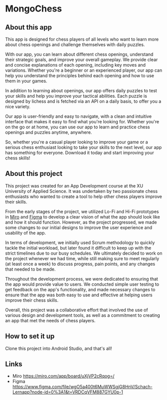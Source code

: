 # MongoChess
## About this app
This app is designed for chess players of all levels who want to learn more about chess openings and challenge themselves with daily puzzles.

With our app, you can learn about different chess openings, understand their strategic goals, and improve your overall gameplay. We provide clear and concise explanations of each opening, including key moves and variations. Whether you're a beginner or an experienced player, our app can help you understand the principles behind each opening and how to use them in your games.

In addition to learning about openings, our app offers daily puzzles to test your skills and help you improve your tactical abilities. Each puzzle is designed by lichess and is fetched via an API on a daily basis, to offer you a nice variety.

Our app is user-friendly and easy to navigate, with a clean and intuitive interface that makes it easy to find what you're looking for. Whether you're on the go or at home, you can use our app to learn and practice chess openings and puzzles anytime, anywhere.

So, whether you're a casual player looking to improve your game or a serious chess enthusiast looking to take your skills to the next level, our app has something for everyone. Download it today and start improving your chess skills!

## About this project
This project was created for an App Development course at the XU University of Applied Science. It was undertaken by two passionate chess enthusiasts who wanted to create a tool to help other chess players improve their skills.

From the early stages of the project, we utilized Lo-Fi and Hi-Fi prototypes in [Miro](https://miro.com/app/board/uXjVP2cRqog=/) and [Figma](https://www.figma.com/file/wgO5a400t6MuWWSgjG8HnV/Schach-Lernapp?node-id=0%3A1&t=VRDCqVFM887GYU0p-1) to develop a clear vision of what the app should look like and how it should function. However, as the project progressed, we made some changes to our initial designs to improve the user experience and usability of the app.

In terms of development, we initially used Scrum methodology to quickly tackle the initial workload, but later found it difficult to keep up with the strict timelines due to our busy schedules. We ultimately decided to work on the project whenever we had time, while still making sure to meet regularly (at least once a week) to discuss progress, pain points, and any changes that needed to be made.

Throughout the development process, we were dedicated to ensuring that the app would provide value to users. We conducted simple user testing to get feedback on the app's functionality, and made necessary changes to ensure that the app was both easy to use and effective at helping users improve their chess skills.

Overall, this project was a collaborative effort that involved the use of various design and development tools, as well as a commitment to creating an app that met the needs of chess players.

## How to set it up
Clone this project into Android Studio, and that's all!

## Links
- Miro https://miro.com/app/board/uXjVP2cRqog=/
- Figma https://www.figma.com/file/wgO5a400t6MuWWSgjG8HnV/Schach-Lernapp?node-id=0%3A1&t=VRDCqVFM887GYU0p-1
